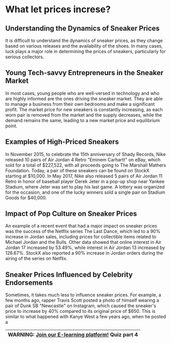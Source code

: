# What let prices increse?
## Understanding the Dynamics of Sneaker Prices

It is difficult to understand the dynamics of sneaker prices, as they change based on various releases and the availability of the shoes. In many cases, luck plays a major role in determining the prices of sneakers, particularly for serious collectors.

## Young Tech-savvy Entrepreneurs in the Sneaker Market

In most cases, young people who are well-versed in technology and who are highly informed are the ones driving the sneaker market. They are able to manage a business from their own bedrooms and make a significant profit. The market price for new sneakers is constantly increasing, as each worn pair is removed from the market and the supply decreases, while the demand remains the same, leading to a new market price and equilibrium point.

## Examples of High-Priced Sneakers

In November 2015, to celebrate the 15th anniversary of Shady Records, Nike released 10 pairs of Air Jordan 4 Retro "Eminem Carhartt" on eBay, which sold for a total of $227,522, with all proceeds going to The Marshall Mathers Foundation. Today, a pair of these sneakers can be found on StockX starting at $10,000. In May 2017, Nike also released 5 pairs of Air Jordan 11 Retro in honor of baseball player Derek Jeter in a pop-up shop near Yankee Stadium, where Jeter was set to play his last game. A lottery was organized for the occasion, and one of the lucky winners sold a single pair on Stadium Goods for $40,000.

## Impact of Pop Culture on Sneaker Prices

An example of a recent event that had a major impact on sneaker prices was the success of the Netflix series The Last Dance, which led to a 90% increase in Jordan sales, including prices for collectible items related to Michael Jordan and the Bulls. Other data showed that online interest in Air Jordan 17 increased by 53.49%, while interest in Air Jordan 13 increased by 126.67%. StockX also reported a 90% increase in Jordan orders during the airing of the series on Netflix.

## Sneaker Prices Influenced by Celebrity Endorsements

Sometimes, it takes much less to influence sneaker prices. For example, a few months ago, rapper Travis Scott posted a photo of himself wearing a pair of Dunk SB "Newcastle" on Instagram, which caused the sneaker's price to increase by 40% compared to its original price of $650. This is similar to what happened with Kanye West a few years ago, when he posted a

| WARNING: <a href="http://localhost:8080" target="_blank">Join our E-learning platform!</a> Quiz part 4 |
| --- |